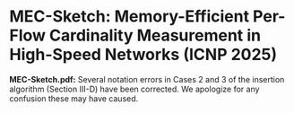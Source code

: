 # MEC-Sketch: Memory-Efficient Per-Flow Cardinality Measurement in High-Speed Networks (ICNP 2025)

**MEC-Sketch.pdf:** Several notation errors in Cases 2 and 3 of the insertion algorithm (Section III-D) have been corrected. We apologize for any confusion these may have caused.
